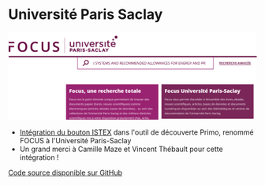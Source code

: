 # Université Paris Saclay

![](../../.gitbook/assets/parissaclay%20%281%29.png)

* [Intégration du bouton ISTEX](https://doc.istex.fr/users/integration/ent-web/#bouton-istex-integre) dans l'outil de découverte Primo, renommé FOCUS à l'Université Paris-Saclay
* Un grand merci à Camille Maze et Vincent Thébault pour cette intégration !

[Code source disponible sur GitHub](https://github.com/istex/istex-button-primo)


